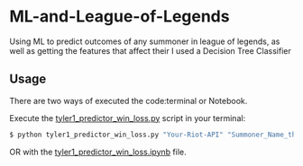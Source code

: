 # ML-and-League-of-Legends                                                      
Using ML to predict outcomes of any summoner in league of legends, as well as getting the features that affect their
I used a Decision Tree Classifier 

## Usage
There are two ways of executed the code:terminal or Notebook.

Execute the [tyler1_predictor_win_loss.py](https://github.com/bszek213/ML-and-League-of-Legends/blob/main/tyler1_predictor_win_loss.py) script in your terminal:
```bash
$ python tyler1_predictor_win_loss.py "Your-Riot-API" "Summoner_Name_that_you_want_to_eval"
```
OR with the [tyler1_predictor_win_loss.ipynb](https://github.com/bszek213/ML-and-League-of-Legends/blob/main/tyler1_predictor_win_loss.ipynb) file.

